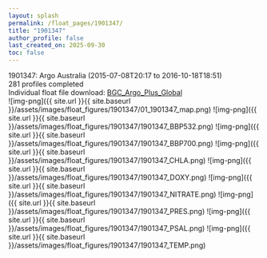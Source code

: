 ```yaml
---
layout: splash
permalink: /float_pages/1901347/
title: "1901347"
author_profile: false
last_created_on: 2025-09-30
toc: false
---
```

 
1901347: Argo Australia (2015-07-08T20:17 to 2016-10-18T18:51)\
281 profiles completed\
Individual float file download: [BGC_Argo_Plus_Global](https://ftp.soest.hawaii.edu/bgc_argo_plus/Individual_Floats/outliers_removed/1901347_Sprof_processed.nc)\
![img-png]({{ site.url }}{{ site.baseurl }}/assets/images/float_figures/1901347/01_1901347_map.png)
![img-png]({{ site.url }}{{ site.baseurl }}/assets/images/float_figures/1901347/1901347_BBP532.png)
![img-png]({{ site.url }}{{ site.baseurl }}/assets/images/float_figures/1901347/1901347_BBP700.png)
![img-png]({{ site.url }}{{ site.baseurl }}/assets/images/float_figures/1901347/1901347_CHLA.png)
![img-png]({{ site.url }}{{ site.baseurl }}/assets/images/float_figures/1901347/1901347_DOXY.png)
![img-png]({{ site.url }}{{ site.baseurl }}/assets/images/float_figures/1901347/1901347_NITRATE.png)
![img-png]({{ site.url }}{{ site.baseurl }}/assets/images/float_figures/1901347/1901347_PRES.png)
![img-png]({{ site.url }}{{ site.baseurl }}/assets/images/float_figures/1901347/1901347_PSAL.png)
![img-png]({{ site.url }}{{ site.baseurl }}/assets/images/float_figures/1901347/1901347_TEMP.png)
